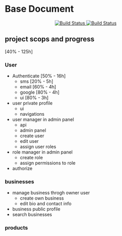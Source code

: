 # Base Document

<p align="center">
<a href="https://travis-ci.org/akbarjimi/base">
    <img src="https://travis-ci.org/akbarjimi/base.svg?branch=develop" alt="Build Status">
</a>
<a href="https://github.styleci.io/repos/159455014">
    <img src="https://github.styleci.io/repos/159455014/shield??style=plastic&branch=develop" alt="Build Status">
</a>
</p>

## project scops and progress
[40% - 125h]

### User
- Authenticate [50% - 16h]
    - sms [20% - 5h]
    - email [60% - 4h]
    - google [80% - 4h]
    - ui [80% - 3h]
- user private profile
    - ui
    - navigations
- user manager in admin panel
    - api
    - admin panel
    - create user
    - edit user
    - assign user roles
- role manager in admin panel
    - create role
    - assign permissions to role
- authorize

### businesses
- manage business throgh owner user
    - create own business
    - edit bio and contact info
- business public profile
- search businesses

### products